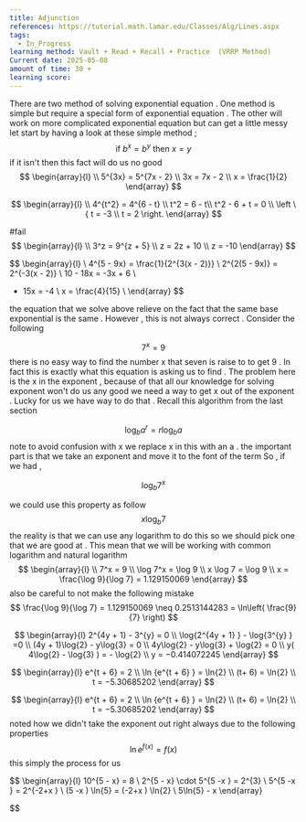 ```yaml
---
title: Adjunction
references: https://tutorial.math.lamar.edu/Classes/Alg/Lines.aspx
tags:
  - In_Progress
learning method: Vault + Read + Recall + Practice  (VRRP Method)
Current date: 2025-05-08
amount of time: 30 +
learning score:
---
```



There are two method of solving  exponential equation . One method is simple but require a special form of exponential  equation . The other will work on  more complicated  exponential equation but can get a little messy 
let start by having a look at these simple method  ; 
$$
\text{if } b^x   = b^y  \text{ then } x =  y  
$$
if it isn't then this fact will do us no good 
$$
\begin{array}{l} \\
5^{3x}  =  5^{7x  - 2}    \\
3x  =  7x   - 2   \\
x = \frac{1}{2}
\end{array}
$$

$$
\begin{array}{l}  \\
4^{t^2} = 4^{6 - t}  \\
t^2  = 6 - t\\
t^2   -  6 +  t  =  0    \\
\left \{ 
t =   -3    \\
t =  2   
 \right.
\end{array}
$$

#fail 
$$
\begin{array}{l} \\
3^z   =  9^{z  +  5}    \\
z  =  2z  + 10  \\
 z   = -10   
\end{array}
$$

$$
\begin{array}{l}  \\
4^{5 - 9x}   =  \frac{1}{2^{3(x - 2)}}     \\
2^{2(5 - 9x)}  =  2^{-3(x - 2)}     \\
10  - 18x   =  -3x   +  6      \\
- 15x  =   -4  \\
 x =   \frac{4}{15}   \\
\end{array}
$$

the equation  that we solve  above relieve on the fact that the same base exponential  is the same . However , this is not always correct  . Consider the following 

$$
7^x  =  9 
$$there  is no easy way to find the number x that seven is raise to to get 9 . In fact this is exactly what this equation is asking us to find . The problem here is the x in the exponent , because of that all our knowledge for solving exponent won't do us any good  we need a way to get x out of the exponent . Lucky for us we have way to do that .  Recall this algorithm  from the last section  

$$
\log_{b}{a^r}   =  r \log_{b}a 
$$
note to avoid  confusion with x  we replace x in this with an a . the important part is that we take an exponent  and move it to the font of the term 
So , if we had , 

$$
\log_{b}7^x 
$$

we could use this property as follow 
$$
x\log_{b}7 
$$
the reality  is that we can use any logarithm to do this so we should pick one that we are good at . This mean that we will be working with common logarithm and natural  logarithm 
$$
\begin{array}{l}  \\
7^x  =  9   \\
\log 7^x  =  \log 9 \\
x   \log 7  = \log 9  \\
x =  \frac{\log 9}{\log 7}  = 1.129150069
\end{array}
$$
also be careful  to not make the following mistake   
$$
\frac{\log 9}{\log 7}  = 1.129150069  \neq  0.2513144283    =  \ln\left( \frac{9}{7} \right)
$$

$$
\begin{array}{l}
2^{4y  + 1}   - 3^{y} =  0   \\
\log{2^{4y  + 1}  }   - \log{3^{y} }    =0   \\
(4y + 1)\log{2}  - y\log{3}  =   0  \\
 4y\log{2} - y\log{3}   + \log{2}     = 0  \\
y( 4\log{2} -  \log{3}   ) = - \log{2}  \\
y  =  −0.414072245
\end{array}
$$

$$
\begin{array}{l}
e^{t +  6}  = 2  \\
\ln {e^{t +  6} }  = \ln{2} \\
(t+ 6)   =  \ln{2}  \\
   t = −5.30685202 
\end{array}
$$


$$
\begin{array}{l}
e^{t +  6}  = 2  \\
\ln {e^{t +  6} }  = \ln{2} \\
(t+ 6)   =  \ln{2}  \\
   t = −5.30685202 
\end{array}
$$
noted how we didn't take the exponent out right always due to the following properties 
$$
\ln e^{f(x)}    =  f(x)
$$
this simply the process for us  

$$
\begin{array}{l}
10^{5 - x}  = 8     \\
2^{5 - x}  \cdot  5^{5 -x } = 2^{3}   \\
5^{5 -x }   =  2^{-2+x }  \\
(5 -x ) \ln{5}   = (-2+x ) \ln{2}   \\
 5\ln{5}  - x
\end{array}

 
$$